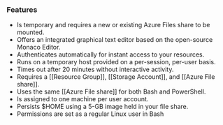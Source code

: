 ### Features  
-   Is temporary and requires a new or existing Azure Files share to be mounted.
-   Offers an integrated graphical text editor based on the open-source Monaco Editor.
-   Authenticates automatically for instant access to your resources.
-   Runs on a temporary host provided on a per-session, per-user basis.
-   Times out after 20 minutes without interactive activity.
-   Requires a [[Resource Group]], [[Storage Account]], and [[Azure File share]].
-   Uses the same [[Azure File share]] for both Bash and PowerShell.
-   Is assigned to one machine per user account.
-   Persists $HOME using a 5-GB image held in your file share.
-    Permissions are set as a regular Linux user in Bash

